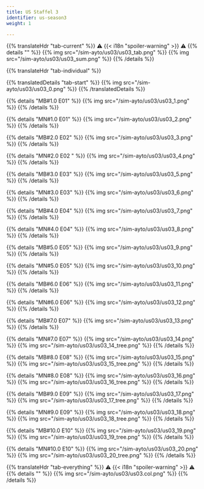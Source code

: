 ```yaml
---
title: US Staffel 3
identifier: us-season3
weight: 1

---
```


{{% translateHdr "tab-current" %}}
:warning: {{< i18n "spoiler-warning" >}} :warning:
{{% details "" %}}
{{% img src="/sim-ayto/us03/us03_tab.png" %}}
{{% img src="/sim-ayto/us03/us03_sum.png" %}}
{{% /details %}}

{{% translateHdr "tab-individual" %}}

{{% translatedDetails "tab-start" %}}
{{% img src="/sim-ayto/us03/us03_0.png" %}}
{{% /translatedDetails %}}

{{% details "MB#1.0 E01" %}}
{{% img src="/sim-ayto/us03/us03_1.png" %}}
{{% /details %}}

{{% details "MN#1.0 E01" %}}
{{% img src="/sim-ayto/us03/us03_2.png" %}}
{{% /details %}}

{{% details "MB#2.0 E02" %}}
{{% img src="/sim-ayto/us03/us03_3.png" %}}
{{% /details %}}

{{% details "MN#2.0 E02 " %}}
{{% img src="/sim-ayto/us03/us03_4.png" %}}
{{% /details %}}

{{% details "MB#3.0 E03" %}}
{{% img src="/sim-ayto/us03/us03_5.png" %}}
{{% /details %}}

{{% details "MN#3.0 E03" %}}
{{% img src="/sim-ayto/us03/us03_6.png" %}}
{{% /details %}}

{{% details "MB#4.0 E04" %}}
{{% img src="/sim-ayto/us03/us03_7.png" %}}
{{% /details %}}

{{% details "MN#4.0 E04" %}}
{{% img src="/sim-ayto/us03/us03_8.png" %}}
{{% /details %}}

{{% details "MB#5.0 E05" %}}
{{% img src="/sim-ayto/us03/us03_9.png" %}}
{{% /details %}}

{{% details "MN#5.0 E05" %}}
{{% img src="/sim-ayto/us03/us03_10.png" %}}
{{% /details %}}

{{% details "MB#6.0 E06" %}}
{{% img src="/sim-ayto/us03/us03_11.png" %}}
{{% /details %}}

{{% details "MN#6.0 E06" %}}
{{% img src="/sim-ayto/us03/us03_12.png" %}}
{{% /details %}}

{{% details "MB#7.0 E07" %}}
{{% img src="/sim-ayto/us03/us03_13.png" %}}
{{% /details %}}

{{% details "MN#7.0 E07" %}}
{{% img src="/sim-ayto/us03/us03_14.png" %}}
{{% img src="/sim-ayto/us03/us03_14_tree.png" %}}
{{% /details %}}

{{% details "MB#8.0 E08" %}}
{{% img src="/sim-ayto/us03/us03_15.png" %}}
{{% img src="/sim-ayto/us03/us03_15_tree.png" %}}
{{% /details %}}

{{% details "MN#8.0 E08" %}}
{{% img src="/sim-ayto/us03/us03_16.png" %}}
{{% img src="/sim-ayto/us03/us03_16_tree.png" %}}
{{% /details %}}

{{% details "MB#9.0 E09" %}}
{{% img src="/sim-ayto/us03/us03_17.png" %}}
{{% img src="/sim-ayto/us03/us03_17_tree.png" %}}
{{% /details %}}

{{% details "MN#9.0 E09" %}}
{{% img src="/sim-ayto/us03/us03_18.png" %}}
{{% img src="/sim-ayto/us03/us03_18_tree.png" %}}
{{% /details %}}

{{% details "MB#10.0 E10" %}}
{{% img src="/sim-ayto/us03/us03_19.png" %}}
{{% img src="/sim-ayto/us03/us03_19_tree.png" %}}
{{% /details %}}

{{% details "MN#10.0 E10" %}}
{{% img src="/sim-ayto/us03/us03_20.png" %}}
{{% img src="/sim-ayto/us03/us03_20_tree.png" %}}
{{% /details %}}

{{% translateHdr "tab-everything" %}}
:warning: {{< i18n "spoiler-warning" >}} :warning:
{{% details "" %}}
{{% img src="/sim-ayto/us03/us03.col.png" %}}
{{% /details %}}
